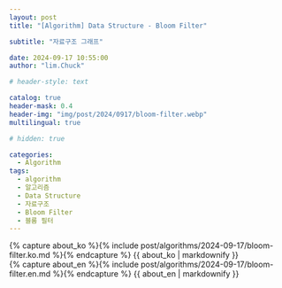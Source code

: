 ```yaml
---
layout: post
title: "[Algorithm] Data Structure - Bloom Filter"

subtitle: "자료구조 그래프"

date: 2024-09-17 10:55:00
author: "lim.Chuck"

# header-style: text

catalog: true
header-mask: 0.4
header-img: "img/post/2024/0917/bloom-filter.webp"
multilingual: true

# hidden: true

categories:
  - Algorithm
tags:
  - algorithm
  - 알고리즘
  - Data Structure
  - 자료구조
  - Bloom Filter
  - 블룸 필터
---
```


<div class="ko post-container">
    {% capture about_ko %}{% include post/algorithms/2024-09-17/bloom-filter.ko.md %}{% endcapture %}
    {{ about_ko | markdownify }}
</div>
<div class="en post-container">
    {% capture about_en %}{% include post/algorithms/2024-09-17/bloom-filter.en.md %}{% endcapture %}
    {{ about_en | markdownify }}
</div>
